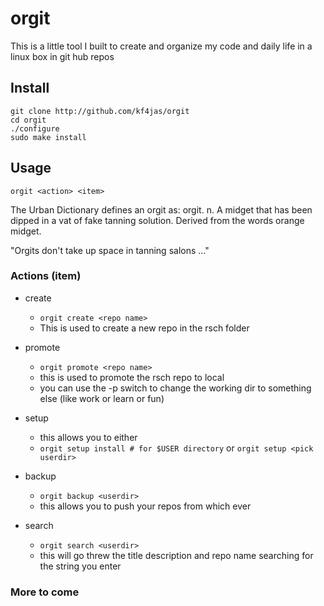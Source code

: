 orgit
=========
This is a little tool I built to create and organize my code and daily life in a linux box in git hub repos

## Install

```
git clone http://github.com/kf4jas/orgit
cd orgit
./configure 
sudo make install
```

## Usage

```
orgit <action> <item>
```


The Urban Dictionary defines an orgit as:
orgit. n. A midget that has been dipped in a vat of fake tanning solution. Derived from the words orange midget. 

"Orgits don't take up space in tanning salons ..."


### Actions (item)

* create
  - `orgit create <repo name>`
  - This is used to create a new repo in the rsch folder

* promote
  - `orgit promote <repo name>`
  - this is used to promote the rsch repo to local
  - you can use the -p switch to change the working dir to something else (like work or learn or fun)

* setup
  - this allows you to either 
  - `orgit setup install # for $USER directory` or `orgit setup <pick userdir>`

* backup <userdir>
  - `orgit backup <userdir>`
  - this allows you to push your repos from which ever 
  
* search <string>
  - `orgit search <userdir>`
  - this will go threw the title description and repo name searching for the string you enter
  
### More to come

